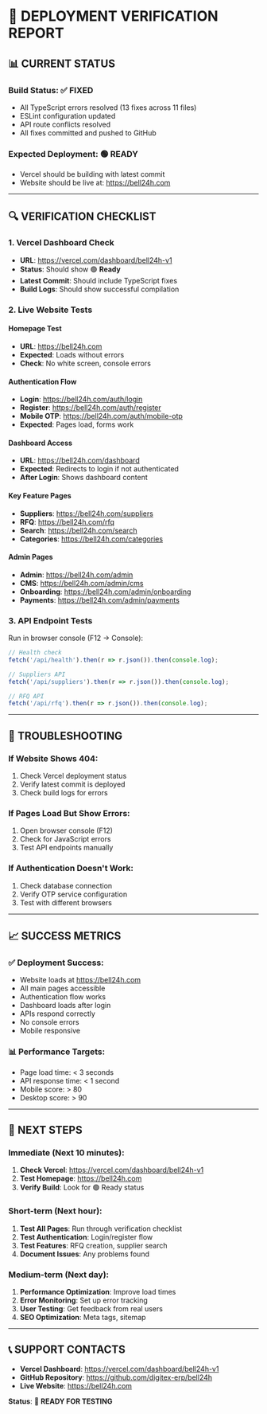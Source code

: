# 🎯 DEPLOYMENT VERIFICATION REPORT

## 📊 CURRENT STATUS

### **Build Status:** ✅ **FIXED**
- All TypeScript errors resolved (13 fixes across 11 files)
- ESLint configuration updated
- API route conflicts resolved
- All fixes committed and pushed to GitHub

### **Expected Deployment:** 🟢 **READY**
- Vercel should be building with latest commit
- Website should be live at: https://bell24h.com

---

## 🔍 VERIFICATION CHECKLIST

### **1. Vercel Dashboard Check**
- **URL**: https://vercel.com/dashboard/bell24h-v1
- **Status**: Should show 🟢 **Ready**
- **Latest Commit**: Should include TypeScript fixes
- **Build Logs**: Should show successful compilation

### **2. Live Website Tests**

#### **Homepage Test**
- **URL**: https://bell24h.com
- **Expected**: Loads without errors
- **Check**: No white screen, console errors

#### **Authentication Flow**
- **Login**: https://bell24h.com/auth/login
- **Register**: https://bell24h.com/auth/register
- **Mobile OTP**: https://bell24h.com/auth/mobile-otp
- **Expected**: Pages load, forms work

#### **Dashboard Access**
- **URL**: https://bell24h.com/dashboard
- **Expected**: Redirects to login if not authenticated
- **After Login**: Shows dashboard content

#### **Key Feature Pages**
- **Suppliers**: https://bell24h.com/suppliers
- **RFQ**: https://bell24h.com/rfq
- **Search**: https://bell24h.com/search
- **Categories**: https://bell24h.com/categories

#### **Admin Pages**
- **Admin**: https://bell24h.com/admin
- **CMS**: https://bell24h.com/admin/cms
- **Onboarding**: https://bell24h.com/admin/onboarding
- **Payments**: https://bell24h.com/admin/payments

### **3. API Endpoint Tests**
Run in browser console (F12 → Console):

```javascript
// Health check
fetch('/api/health').then(r => r.json()).then(console.log);

// Suppliers API
fetch('/api/suppliers').then(r => r.json()).then(console.log);

// RFQ API
fetch('/api/rfq').then(r => r.json()).then(console.log);
```

---

## 🚨 TROUBLESHOOTING

### **If Website Shows 404:**
1. Check Vercel deployment status
2. Verify latest commit is deployed
3. Check build logs for errors

### **If Pages Load But Show Errors:**
1. Open browser console (F12)
2. Check for JavaScript errors
3. Test API endpoints manually

### **If Authentication Doesn't Work:**
1. Check database connection
2. Verify OTP service configuration
3. Test with different browsers

---

## 📈 SUCCESS METRICS

### **✅ Deployment Success:**
- Website loads at https://bell24h.com
- All main pages accessible
- Authentication flow works
- Dashboard loads after login
- APIs respond correctly
- No console errors
- Mobile responsive

### **📊 Performance Targets:**
- Page load time: < 3 seconds
- API response time: < 1 second
- Mobile score: > 80
- Desktop score: > 90

---

## 🎯 NEXT STEPS

### **Immediate (Next 10 minutes):**
1. **Check Vercel**: https://vercel.com/dashboard/bell24h-v1
2. **Test Homepage**: https://bell24h.com
3. **Verify Build**: Look for 🟢 Ready status

### **Short-term (Next hour):**
1. **Test All Pages**: Run through verification checklist
2. **Test Authentication**: Login/register flow
3. **Test Features**: RFQ creation, supplier search
4. **Document Issues**: Any problems found

### **Medium-term (Next day):**
1. **Performance Optimization**: Improve load times
2. **Error Monitoring**: Set up error tracking
3. **User Testing**: Get feedback from real users
4. **SEO Optimization**: Meta tags, sitemap

---

## 📞 SUPPORT CONTACTS

- **Vercel Dashboard**: https://vercel.com/dashboard/bell24h-v1
- **GitHub Repository**: https://github.com/digitex-erp/bell24h
- **Live Website**: https://bell24h.com

**Status**: 🚀 **READY FOR TESTING**
